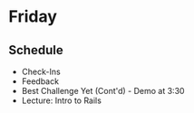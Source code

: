 # Friday

## Schedule

- Check-Ins
- Feedback
- Best Challenge Yet (Cont'd) - Demo at 3:30
- Lecture: Intro to Rails

